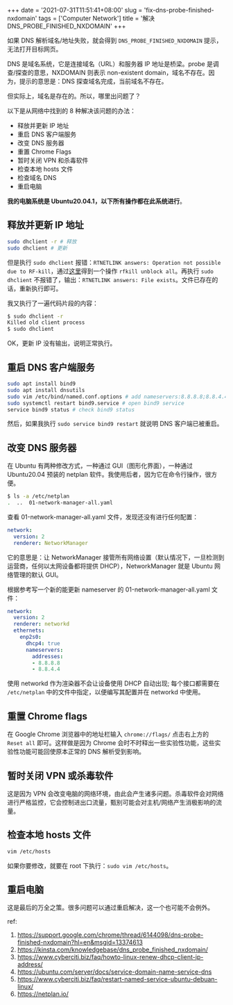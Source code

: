 +++
date = '2021-07-31T11:51:41+08:00'
slug = 'fix-dns-probe-finished-nxdomain'
tags = ['Computer Network']
title = '解决 DNS_PROBE_FINISHED_NXDOMAIN'
+++

如果 DNS 解析域名/地址失败，就会得到 `DNS_PROBE_FINISHED_NXDOMAIN` 提示，无法打开目标网页。

DNS 是域名系统，它是连接域名（URL）和服务器 IP 地址是桥梁。probe 是调查/探查的意思，NXDOMAIN 则表示 non-existent domain，域名不存在。因为，提示的意思是：DNS 探查域名完成，当前域名不存在。

但实际上，域名是存在的。所以，哪里出问题了？

以下是从网络中找到的 8 种解决该问题的办法：

- 释放并更新 IP 地址
- 重启 DNS 客户端服务
- 改变 DNS 服务器
- 重置 Chrome Flags
- 暂时关闭 VPN 和杀毒软件
- 检查本地 hosts 文件
- 检查域名 DNS
- 重启电脑

**我的电脑系统是 Ubuntu20.04.1，以下所有操作都在此系统进行**。

## 释放并更新 IP 地址

```sh
sudo dhclient -r # 释放
sudo dhclient # 更新
```

但是执行 `sudo dhclient` 报错：`RTNETLINK answers: Operation not possible due to RF-kill`，通过[这里](https://bbs.archlinux.org/viewtopic.php?pid=1322377#p1322377)得到一个操作 `rfkill unblock all`。再执行 `sudo dhclient` 不报错了，输出：`RTNETLINK answers: File exists`。文件已存在的话，重新执行即可。

我又执行了一遍代码片段的内容：

```sh
$ sudo dhclient -r
Killed old client process
$ sudo dhclient
```

OK，更新 IP 没有输出，说明正常执行。

## 重启 DNS 客户端服务

```sh
sudo apt install bind9
sudo apt install dnsutils
sudo vim /etc/bind/named.conf.options # add nameservers:8.8.8.8;8.8.4.4;1.1.1.1 to forwarders
sudo systemctl restart bind9.service # open bind9 service
service bind9 status # check bind9 status
```

然后，如果我执行 `sudo service bind9 restart` 就说明 DNS 客户端已被重启。

## 改变 DNS 服务器

在 Ubuntu 有两种修改方式，一种通过 GUI（图形化界面），一种通过 Ubuntu20.04 预装的 netplan 软件。我使用后者，因为它在命令行操作，很方便。

```sh
$ ls -a /etc/netplan
.  ..  01-network-manager-all.yaml
```

查看 01-network-manager-all.yaml 文件，发现还没有进行任何配置：

```yaml
network:
  version: 2
  renderer: NetworkManager
```

它的意思是：让 NetworkManager 接管所有网络设置（默认情况下，一旦检测到运营商，任何以太网设备都将提供 DHCP），NetworkManager 就是 Ubuntu 网络管理的默认 GUI。

根据参考写一个新的能更新 nameserver 的 01-network-manager-all.yaml 文件：

```yaml
network:
  version: 2
  renderer: networkd
  ethernets:
    enp2s0:
      dhcp4: true
      nameservers:
        addresses:
        - 8.8.8.8
        - 8.8.4.4
```

使用 networkd 作为渲染器不会让设备使用 DHCP 自动出现; 每个接口都需要在 `/etc/netplan` 中的文件中指定，以便编写其配置并在 networkd 中使用。

## 重置 Chrome flags

在 Google Chrome 浏览器中的地址栏输入 `chrome://flags/` 点击右上方的 `Reset all` 即可。这样做是因为 Chrome 会时不时释出一些实验性功能，这些实验性功能可能回使原本正常的 DNS 解析受到影响。

## 暂时关闭 VPN 或杀毒软件

这是因为 VPN 会改变电脑的网络环境，由此会产生诸多问题。杀毒软件会对网络进行严格监控，它会控制进出口流量，甄别可能会对主机/网络产生消极影响的流量。

## 检查本地 hosts 文件

```sh
vim /etc/hosts
```

如果你要修改，就要在 root 下执行：`sudo vim /etc/hosts`。

## 重启电脑

这是最后的万全之策。很多问题可以通过重启解决，这一个也可能不会例外。

ref:

1. <https://support.google.com/chrome/thread/6144098/dns-probe-finished-nxdomain?hl=en&msgid=13374613>
2. <https://kinsta.com/knowledgebase/dns_probe_finished_nxdomain/>
3. <https://www.cyberciti.biz/faq/howto-linux-renew-dhcp-client-ip-address/>
4. <https://ubuntu.com/server/docs/service-domain-name-service-dns>
5. <https://www.cyberciti.biz/faq/restart-named-service-ubuntu-debuan-linux/>
6. <https://netplan.io/>
